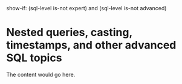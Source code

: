 <config>
show-if: (sql-level is-not expert) and (sql-level is-not advanced)
</config>

# Nested queries, casting, timestamps, and other advanced SQL topics

The content would go here.
